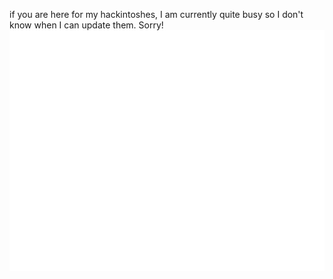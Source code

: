 if you are here for my hackintoshes, I am currently quite busy so I don't know when I can update them. Sorry!
![Metrics](https://github.com/jamieernest/jamieernest/blob/main/github-metrics.svg)
